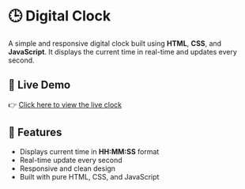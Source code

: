 # 🕒 Digital Clock

A simple and responsive digital clock built using **HTML**, **CSS**, and **JavaScript**. It displays the current time in real-time and updates every second.

## 🔗 Live Demo

👉 [Click here to view the live clock](https://vaibhav3123.github.io/Digital-Clock/)

## 🚀 Features

- Displays current time in **HH:MM:SS** format
- Real-time update every second
- Responsive and clean design
- Built with pure HTML, CSS, and JavaScript


